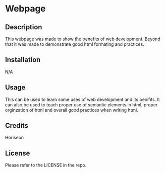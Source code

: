 # Webpage

## Description

This webpage was made to show the benefits of web development. Beyond that it was made to demonstrate good html formating and practices.

## Installation

N/A

## Usage

This can be used to learn some uses of web development and its benifits. It can also be used to teach proper use of semantic elements in html, proper orginzation of html and overall good practices when writing html.

## Credits

Horiseon

## License

Please refer to the LICENSE in the repo.